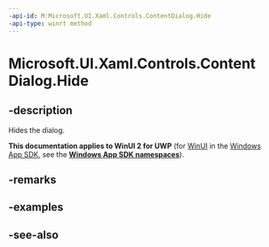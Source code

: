 ```yaml
---
-api-id: M:Microsoft.UI.Xaml.Controls.ContentDialog.Hide
-api-type: winrt method
---
```


<!-- Method syntax
public void Hide()
-->

# Microsoft.UI.Xaml.Controls.ContentDialog.Hide

## -description
Hides the dialog.

**This documentation applies to WinUI 2 for UWP** (for [WinUI](/windows/apps/winui/winui3/) in the [Windows App SDK](/windows/apps/windows-app-sdk/), see the **[Windows App SDK namespaces](/windows/windows-app-sdk/api/winrt/)**).

## -remarks

## -examples

## -see-also
